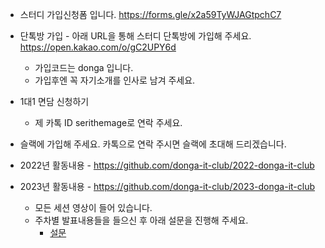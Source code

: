 - 스터디 가입신청폼 입니다.
https://forms.gle/x2a59TyWJAGtpchC7

- 단톡방 가입 - 아래 URL을 통해 스터디 단톡방에 가입해 주세요.
https://open.kakao.com/o/gC2UPY6d
  - 가입코드는 donga 입니다.
  - 가입후엔 꼭 자기소개를 인사로 남겨 주세요.

- 1대1 면담 신청하기
  - 제 카톡 ID serithemage로 연락 주세요.

- 슬랙에 가입해 주세요. 카톡으로 연락 주시면 슬랙에 초대해 드리겠습니다.

- 2022년 활동내용 - https://github.com/donga-it-club/2022-donga-it-club
- 2023년 활동내용 - https://github.com/donga-it-club/2023-donga-it-club
  - 모든 세션 영상이 들어 있습니다.
  - 주차별 발표내용들을 들으신 후 아래 설문을 진행해 주세요.
    - [설문](https://forms.gle/86MnNYfiTwEzoTAD7)
